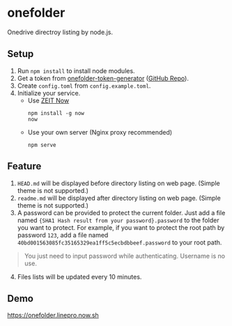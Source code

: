 # onefolder
Onedrive directroy listing by node.js.
## Setup
1. Run `npm install` to install node modules.
2. Get a token from [onefolder-token-generator](https://onefolder-token-generator.linepro.now.sh) ([GitHub Repo](https://github.com/linepro6/onefolder-token-generator)).
3. Create `config.toml` from `config.example.toml`.
4. Initialize your service.
    - Use [ZEIT Now](https://zeit.co)
        ```
        npm install -g now
        now
        ```
    - Use your own server (Nginx proxy recommended)
        ```
        npm serve
        ```
## Feature
1. `HEAD.md` will be displayed before directory listing on web page. (Simple theme is not supported.)
2. `readme.md` will be displayed after directory listing on web page. (Simple theme is not supported.)
3. A password can be provided to protect the current folder. Just add a file named `{SHA1 Hash result from your password}.password` to the folder you want to protect. For example, if you want to protect the root path by password `123`, add a file named `40bd001563085fc35165329ea1ff5c5ecbdbbeef.password` to your root path.
> You just need to input password while authenticating. Username is no use.
4. Files lists will be updated every 10 minutes.
## Demo
https://onefolder.linepro.now.sh